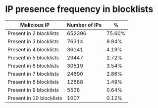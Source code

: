 # IP presence frequency in blocklists
| Malicious IP | Number of IPs | % |
|----|----|----|
| Present in 2 blocklists | 652396 | 75.60% |
| Present in 3 blocklists | 76314 | 8.84% |
| Present in 4 blocklists | 36141 | 4.19% |
| Present in 5 blocklists | 23447 | 2.72% |
| Present in 6 blocklists | 30519 | 3.54% |
| Present in 7 blocklists | 24690 | 2.86% |
| Present in 8 blocklists | 12888 | 1.49% |
| Present in 9 blocklists | 5538 | 0.64% |
| Present in 10 blocklists | 1007 | 0.12% |
